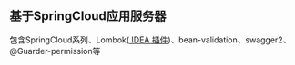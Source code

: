 ## 基于SpringCloud应用服务器
包含SpringCloud系列、Lombok(<a href="https://github.com/mplushnikov/lombok-intellij-plugin/releases/"> IDEA 插件</a>)、bean-validation、swagger2、@Guarder-permission等